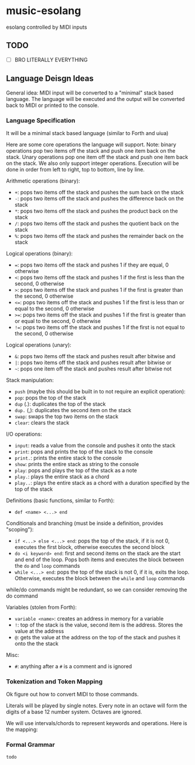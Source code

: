 # music-esolang
esolang controlled by MIDI inputs

## TODO
- [ ] BRO LITERALLY EVERYTHING


## Language Deisgn Ideas

General idea: MIDI input will be converted to a "minimal" stack based language. The language will be executed and the output will be converted back to MIDI or printed to the console.

### Language Specification
It will be a minimal stack based language (similar to Forth and uiua)

Here are some core operations the language will support. Note: binary operations pop two items off the stack and push one item back on the stack. Unary operations pop one item off the stack and push one item back on the stack. We also only support integer operations. Execution will be done in order from left to right, top to bottom, line by line.

Arithmetic operations (binary):
- `+`: pops two items off the stack and pushes the sum back on the stack
- `-`: pops two items off the stack and pushes the difference back on the stack
- `*`: pops two items off the stack and pushes the product back on the stack
- `/`: pops two items off the stack and pushes the quotient back on the stack
- `%`: pops two items off the stack and pushes the remainder back on the stack

Logical operations (binary):
- `=`: pops two items off the stack and pushes 1 if they are equal, 0 otherwise
- `<`: pops two items off the stack and pushes 1 if the first is less than the second, 0 otherwise
- `>`: pops two items off the stack and pushes 1 if the first is greater than the second, 0 otherwise
- `<=`: pops two items off the stack and pushes 1 if the first is less than or equal to the second, 0 otherwise
- `>=`: pops two items off the stack and pushes 1 if the first is greater than or equal to the second, 0 otherwise
- `!=`: pops two items off the stack and pushes 1 if the first is not equal to the second, 0 otherwise

Logical operations (unary):
- `&`: pops two items off the stack and pushes result after bitwise and
- `|`: pops two items off the stack and pushes result after bitwise or
- `~`: pops one item off the stack and pushes result after bitwise not

Stack manipulation:
- `push` (maybe this should be built in to not require an explicit operation):
- `pop`: pops the top of the stack
- `dup` (.): duplicates the top of the stack
- `dup.` (,): duplicates the second item on the stack
- `swap`: swaps the top two items on the stack
- `clear`: clears the stack

I/O operations:
- `input`: reads a value from the console and pushes it onto the stack
- `print`: pops and prints the top of the stack to the console
- `print.`: prints the entire stack to the console
- `show`: prints the entire stack as string to the console
- `play`: pops and plays the top of the stack as a note
- `play.`: plays the entire stack as a chord
- `play..`: plays the entire stack as a chord with a duration specified by the top of the stack

Definitions (basic functions, similar to Forth):
- `def <name> <...> end`

Conditionals and branching (must be inside a definition, provides "scoping"):
- `if <...> else <...> end`: pops the top of the stack, if it is not 0, executes the first block, otherwise executes the second block
- `do <i keyword> end`: first and second items on the stack are the start and end of the loop. Pops both items and executes the block between the `do` and `loop` commands
- `while <...> end`: pops the top of the stack is not 0, if it is, exits the loop. Otherwise, executes the block between the `while` and `loop` commands

while/do commands might be redundant, so we can consider removing the do command

Variables (stolen from Forth):
- `variable <name>`: creates an address in memory for a variable
- `!`: top of the stack is the value, second item is the address. Stores the value at the address
- `@`: gets the value at the address on the top of the stack and pushes it onto the the stack

Misc:
- `#`: anything after a `#` is a comment and is ignored


### Tokenization and Token Mapping

Ok figure out how to convert MIDI to those commands.


Literals will be played by single notes. Every note in an octave will form the digits of a base 12 number system. Octaves are ignored.

We will use intervals/chords to represent keywords and operations. Here is the mapping:

### Formal Grammar

```ebnf
todo
```



